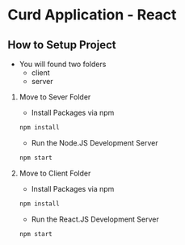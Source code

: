 # Curd Application - React

## How to Setup Project
    
- You will found two folders
    - client
    - server

1. Move to Sever Folder

    - Install Packages via npm

    ```bash
    npm install
    ```

    - Run the Node.JS Development Server

    ```bash
    npm start
    ```

2. Move to Client Folder

    - Install Packages via npm

    ```bash
    npm install
    ```

    - Run the React.JS Development Server
    
    ```bash
    npm start
    ```